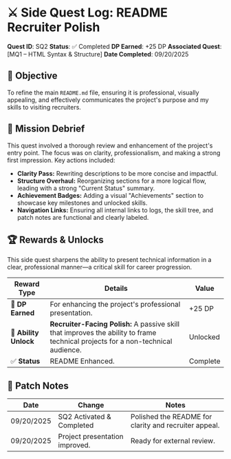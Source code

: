 # ⚔️ Side Quest Log: README Recruiter Polish

**Quest ID**: SQ2
**Status**: ✅ Completed
**DP Earned**: +25 DP
**Associated Quest**: [MQ1 – HTML Syntax & Structure]
**Date Completed**: 09/20/2025

## 🎯 Objective

To refine the main `README.md` file, ensuring it is professional, visually appealing, and effectively communicates the project's purpose and my skills to visiting recruiters.

## 📜 Mission Debrief

This quest involved a thorough review and enhancement of the project's entry point. The focus was on clarity, professionalism, and making a strong first impression. Key actions included:

* **Clarity Pass:** Rewriting descriptions to be more concise and impactful.
* **Structure Overhaul:** Reorganizing sections for a more logical flow, leading with a strong "Current Status" summary.
* **Achievement Badges:** Adding a visual "Achievements" section to showcase key milestones and unlocked skills.
* **Navigation Links:** Ensuring all internal links to logs, the skill tree, and patch notes are functional and clearly labeled.

## 🏆 Rewards & Unlocks

This side quest sharpens the ability to present technical information in a clear, professional manner—a critical skill for career progression.

| Reward Type | Details | Value |
| ----- | ----- | ----- |
| 📜 **DP Earned** | For enhancing the project's professional presentation. | +25 DP |
| 🧠 **Ability Unlock** | **Recruiter-Facing Polish:** A passive skill that improves the ability to frame technical projects for a non-technical audience. | Unlocked |
| ✅ **Status** | README Enhanced. | Complete |

## 🧾 Patch Notes

| Date | Change | Notes |
| ----- | ----- | ----- |
| 09/20/2025 | SQ2 Activated & Completed | Polished the README for clarity and recruiter appeal. |
| 09/20/2025 | Project presentation improved. | Ready for external review. |
